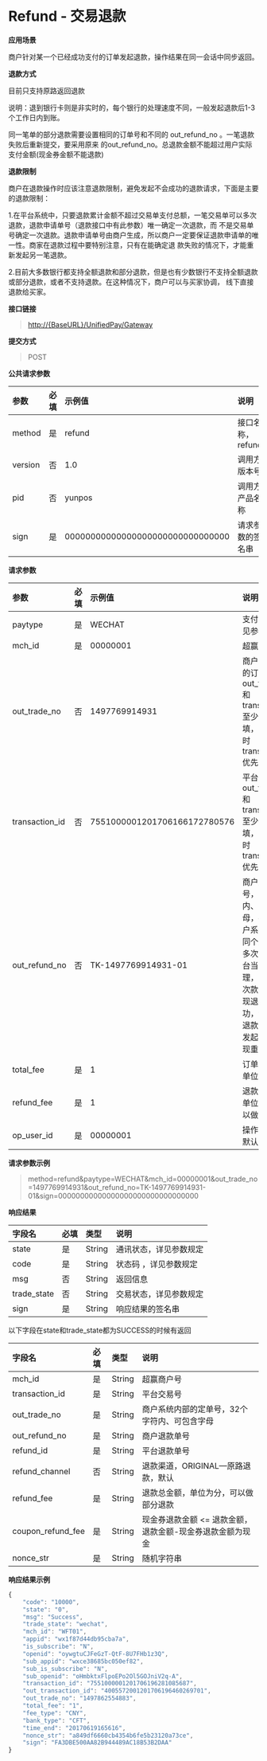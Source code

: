 # Refund - 交易退款

**应用场景**

商户针对某一个已经成功支付的订单发起退款，操作结果在同一会话中同步返回。

**退款方式**

目前只支持原路返回退款

说明：退到银行卡则是非实时的，每个银行的处理速度不同，一般发起退款后1-3个工作日内到账。

同一笔单的部分退款需要设置相同的订单号和不同的 out\_refund\_no 。一笔退款失败后重新提交，要采用原来 的out\_refund\_no。总退款金额不能超过用户实际支付金额\(现金券金额不能退款\)

**退款限制**

商户在退款操作时应该注意退款限制，避免发起不会成功的退款请求，下面是主要的退款限制：

1.在平台系统中，只要退款累计金额不超过交易单支付总额，一笔交易单可以多次退款，退款申请单号（退款接口中有此参数）唯一确定一次退款，而      不是交易单号确定一次退款。退款申请单号由商户生成，所以商户一定要保证退款申请单的唯一性。商家在退款过程中要特别注意，只有在能确定退      款失败的情况下，才能重新发起另一笔退款。

2.目前大多数银行都支持全额退款和部分退款，但是也有少数银行不支持全额退款或部分退款，或者不支持退款。在这种情况下，商户可以与买家协调，    线下直接退款给买家。

**接口链接**

> [http://{BaseURL}/UnifiedPay/Gateway](http://{BaseURL}/OpenPlatform/Login)

**提交方式**

> POST

**公共请求参数**

| 参数 | 必填 | 示例值 | 说明 |
| :--- | :--- | :--- | :--- |
| method | 是 | refund | 接口名称，refund |
| version | 否 | 1.0 | 调用方版本号 |
| pid | 否 | yunpos | 调用方产品名称 |
| sign | 是 | 00000000000000000000000000000000 | 请求参数的签名串 |

**请求参数**

| 参数 | 必填 | 示例值 | 说明 |
| :--- | :--- | :--- | :--- |
| paytype | 是 | WECHAT | 支付方式，详见参数规定 |
| mch\_id | 是 | 00000001 | 超赢商户号 |
| out\_trade\_no | 否 | 1497769914931 | 商户系统内部的订单号，out\_trade\_no和transaction\_id至少一个必填，同时存在时transaction\_id优先 |
| transaction\_id | 否 | 7551000001201706166172780576 | 平台单号, out\_trade\_no和transaction\_id至少一个必填，同时存在时transaction\_id优先 |
| out\_refund\_no | 否 | TK-1497769914931-01 | 商户退款单号，32个字符内、可包含字母，确保在商户系统唯一。同个退款单号多次请求，平台当一个单处理，只会退一次款。如果出现退款不成功，请采用原退款单号重新发起，避免出现重复退款。 |
| total\_fee | 是 | 1 | 订单总金额，单位为分 |
| refund\_fee | 是 | 1 | 退款总金额，单位为分，可以做部分退款 |
| op\_user\_id | 是 | 00000001 | 操作员帐号，默认为商户号 |

**请求参数示例**

> method=refund&paytype=WECHAT&mch\_id=00000001&out\_trade\_no=1497769914931&out\_refund\_no=TK-1497769914931-01&sign=00000000000000000000000000000000

**响应结果**

| 字段名 | 必填 | 类型 | 说明 |
| :--- | :--- | :--- | :--- |
| state | 是 | String | 通讯状态，详见参数规定 |
| code | 是 | String | 状态码 ，详见参数规定 |
| msg | 否 | String | 返回信息 |
| trade\_state | 否 | String | 交易状态，详见参数规定 |
| sign | 是 | String | 响应结果的签名串 |

以下字段在state和trade\_state都为SUCCESS的时候有返回

| 字段名 | 必填 | 类型 | 说明 |
| :--- | :--- | :--- | :--- |
| mch\_id | 是 | String | 超赢商户号 |
| transaction\_id | 是 | String | 平台交易号 |
| out\_trade\_no | 是 | String | 商户系统内部的定单号，32个字符内、可包含字母 |
| out\_refund\_no | 是 | String | 商户退款单号 |
| refund\_id | 是 | String | 平台退款单号 |
| refund\_channel | 否 | String | 退款渠道，ORIGINAL—原路退款，默认 |
| refund\_fee | 是 | String | 退款总金额，单位为分，可以做部分退款 |
| coupon\_refund\_fee | 是 | String | 现金券退款金额 &lt;= 退款金额， 退款金额-现金券退款金额为现金 |
| nonce\_str | 是 | String | 随机字符串 |

**响应结果示例**

```js
{
    "code": "10000",
    "state": "0",
    "msg": "Success",
    "trade_state": "wechat",
    "mch_id": "WFT01",
    "appid": "wx1f87d44db95cba7a",
    "is_subscribe": "N",
    "openid": "oywgtuCJFeGzT-QtF-8U7FHb1z3Q",
    "sub_appid": "wxce38685bc050ef82",
    "sub_is_subscribe": "N",
    "sub_openid": "oHmbktxFlpoEPo2Ol5GOJniV2q-A",
    "transaction_id": "7551000001201706196281085687",
    "out_transaction_id": "4005572001201706196460269701",
    "out_trade_no": "1497862554883",
    "total_fee": "1",
    "fee_type": "CNY",
    "bank_type": "CFT",
    "time_end": "20170619165616",
    "nonce_str": "a849df6660cb4354b6fe5b23120a73ce",
    "sign": "FA3DBE500AA82B944489AC18B53B2DAA"
}
```



